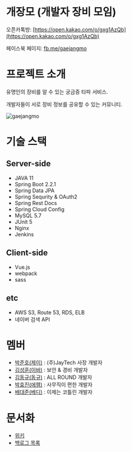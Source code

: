 # **개장모 (개발자 장비 모임)**

오픈카톡방: [https://open.kakao.com/o/gxg1AzQb](https://open.kakao.com/o/gxg1AzQb)

페이스북 페이지: [fb.me/gaejangmo](http://fb.me/gaejangmo)

# 프로젝트 소개
유명인의 장비를 알 수 있는 궁금증 타파 서비스.

개발자들이 서로 장비 정보를 공유할 수 있는 커뮤니티.

![gaejangmo](https://user-images.githubusercontent.com/43020390/71501642-fbac1200-28ae-11ea-8531-d27ffb3fedad.gif)


# 기술 스택

## **Server-side**
- JAVA 11
- Spring Boot 2.2.1
- Spring Data JPA
- Spring Sequrity & OAuth2
- Spring Rest Docs
- Spring Cloud Config
- MySQL 5.7
- JUnit 5
- Nginx
- Jenkins

## **Client-side**

- Vue.js
- webpack
- sass

## etc
- AWS S3, Route 53, RDS, ELB
- 네이버 검색 API

# 멤버
- [박준호(제이)](https://github.com/JunHoPark93) : (주)JayTech 사장 개발자 
- [김성훈(이바)](https://github.com/seonghun127) : 보안 & 경비 개발자
- [김동규(동규)](https://github.com/kmdngyu) : ALL ROUND 개발자
- [박효진(에헴)](https://github.com/dasistHYOJIN) : 사무직이 편한 개발자
- [배대준(베디)](https://github.com/dpudpu) : 이제는 코틀린 개발자

# 문서화
- [위키](https://github.com/gae-jang-mo/app/wiki)
- [백로그 목록](https://docs.google.com/spreadsheets/d/1KDEKHIAin6WSrdNwa5PJygZp8RDuVn13-rkP_qWHSKg/edit?folder=0AOL71m5ijy3UUk9PVA#gid=0)
